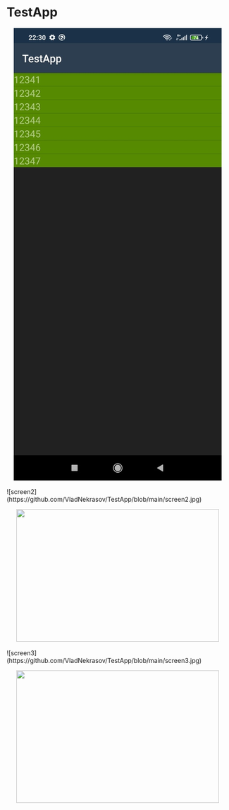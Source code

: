 # TestApp
<p align="center">
  <img src="https://github.com/VladNekrasov/TestApp/blob/main/screen1.jpg">
</p>
![screen2](https://github.com/VladNekrasov/TestApp/blob/main/screen2.jpg)
<p align="center">

  <img width="460" height="300" src="http://www.fillmurray.com/460/300">

</p>
![screen3](https://github.com/VladNekrasov/TestApp/blob/main/screen3.jpg)
<p align="center">

  <img width="460" height="300" src="http://www.fillmurray.com/460/300">

</p>
